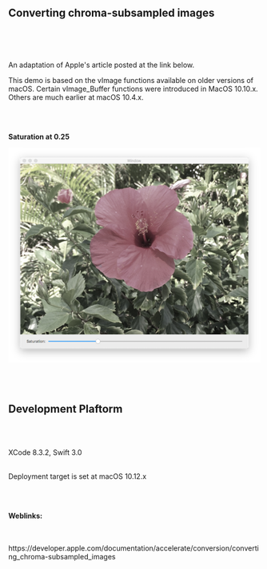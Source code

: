 ## Converting chroma-subsampled images 

<br />
<br />
<br />

An adaptation of Apple's article posted at the link below.

This demo is based on the vImage functions available on older versions of macOS. Certain vImage_Buffer functions were introduced in MacOS 10.10.x. Others are much earlier at macOS 10.4.x.

<br />
<br />


**Saturation at 0.25**

![](Documentation/Saturation.png)

<br />
<br />

## Development Plaftorm
<br />
<br />

XCode 8.3.2, Swift 3.0
<br />
<br />

Deployment target is set at macOS 10.12.x

<br />
<br />

**Weblinks:**

<br />
<br />
https://developer.apple.com/documentation/accelerate/conversion/converting_chroma-subsampled_images
